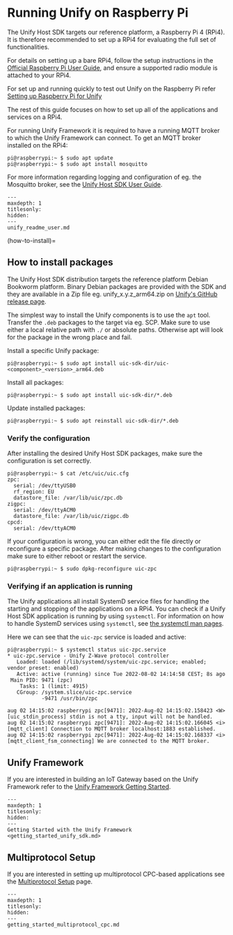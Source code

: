 # Running Unify on Raspberry Pi

The Unify Host SDK targets our reference platform, a Raspberry Pi 4 (RPi4).
It is therefore recommended to set up a RPi4 for evaluating the full set of functionalities.

For details on setting up a bare RPi4, follow the setup instructions in the
[Official Raspberry Pi User Guide](https://projects.raspberrypi.org/en/projects/raspberry-pi-setting-up),
and ensure a supported radio module is attached to your RPi4.

For set up and running quickly to test out Unify on the Raspberry Pi refer [Setting up Raspberry Pi for Unify](running_unify.md)

The rest of this guide focuses on how to set up all of the applications and
services on a RPi4.

For running Unify Framework it is required to have a running MQTT broker to which the Unify Framework can connect.
To get an MQTT broker installed on the RPi4:

```console
pi@raspberrypi:~ $ sudo apt update
pi@raspberrypi:~ $ sudo apt install mosquitto
```

For more information regarding logging and configuration of eg. the Mosquitto
broker, see the [Unify Host SDK User Guide](unify_readme_user.md).

```{toctree}
---
maxdepth: 1
titlesonly:
hidden:
---
unify_readme_user.md
```

(how-to-install)=

## How to install packages

The Unify Host SDK distribution targets the reference platform Debian Bookworm
platform. Binary Debian packages are provided with the SDK and they are
available in a Zip file eg. unify_x.y.z_arm64.zip on
[Unify's GitHub release page](https://github.com/SiliconLabs/UnifySDK/releases).

The simplest way to install the Unify components is to use the `apt` tool.
Transfer the `.deb` packages to the target via eg. SCP. Make sure to use either
a local relative path with `./` or absolute paths. Otherwise apt will look
for the package in the wrong place and fail.

Install a specific Unify package:

```console
pi@raspberrypi:~ $ sudo apt install uic-sdk-dir/uic-<component>_<version>_arm64.deb
```

Install all packages:

 ```console
pi@raspberrypi:~ $ sudo apt install uic-sdk-dir/*.deb
```

Update installed packages:

 ```console
pi@raspberrypi:~ $ sudo apt reinstall uic-sdk-dir/*.deb
```

### Verify the configuration

After installing the desired Unify Host SDK packages, make sure the configuration is set correctly.

```console
pi@raspberrypi:~ $ cat /etc/uic/uic.cfg
zpc:
  serial: /dev/ttyUSB0
  rf_region: EU
  datastore_file: /var/lib/uic/zpc.db
zigpc:
  serial: /dev/ttyACM0
  datastore_file: /var/lib/uic/zigpc.db
cpcd:
  serial: /dev/ttyACM0
```

If your configuration is wrong, you can either edit the file directly or reconfigure a specific package.
After making changes to the configuration make sure to either reboot or restart the service.

```console
pi@raspberrypi:~ $ sudo dpkg-reconfigure uic-zpc
```

### Verifying if an application is running

The Unify applications all install SystemD service files for handling the starting and stopping of the applications on a RPi4.
You can check if a Unify Host SDK application is running by using `systemctl`.
For information on how to handle SystemD services using `systemctl`, see [the systemctl man pages](https://man7.org/linux/man-pages/man1/systemctl.1.html).

Here we can see that the `uic-zpc` service is loaded and active:

```console
pi@raspberrypi:~ $ systemctl status uic-zpc.service
* uic-zpc.service - Unify Z-Wave protocol controller
   Loaded: loaded (/lib/systemd/system/uic-zpc.service; enabled; vendor preset: enabled)
   Active: active (running) since Tue 2022-08-02 14:14:58 CEST; 8s ago
 Main PID: 9471 (zpc)
    Tasks: 1 (limit: 4915)
   CGroup: /system.slice/uic-zpc.service
           -9471 /usr/bin/zpc

aug 02 14:15:02 raspberrypi zpc[9471]: 2022-Aug-02 14:15:02.158423 <W> [uic_stdin_process] stdin is not a tty, input will not be handled.
aug 02 14:15:02 raspberrypi zpc[9471]: 2022-Aug-02 14:15:02.166045 <i> [mqtt_client] Connection to MQTT broker localhost:1883 established.
aug 02 14:15:02 raspberrypi zpc[9471]: 2022-Aug-02 14:15:02.168337 <i> [mqtt_client_fsm_connecting] We are connected to the MQTT broker.
```

## Unify Framework

If you are interested in building an IoT Gateway based on the Unify Framework refer to
the [Unify Framework Getting Started](getting_started_unify_sdk.md).

```{toctree}
---
maxdepth: 1
titlesonly:
hidden:
---
Getting Started with the Unify Framework <getting_started_unify_sdk.md>
```

## Multiprotocol Setup

If you are interested in setting up multiprotocol CPC-based applications
see the [Multiprotocol Setup](getting_started_multiprotocol_cpc.md) page.

```{toctree}
---
maxdepth: 1
titlesonly:
hidden:
---
getting_started_multiprotocol_cpc.md
```
